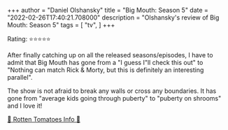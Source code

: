 +++
author = "Daniel Olshansky"
title = "Big Mouth: Season 5"
date = "2022-02-26T17:40:21.708000"
description = "Olshansky's review of Big Mouth: Season 5"
tags = [
    "tv",
]
+++

Rating: ⭐⭐⭐⭐⭐

After finally catching up on all the released seasons/episodes, I have to admit that Big Mouth has gone from a "I guess I"ll check this out" to "Nothing can match Rick & Morty, but this is definitely an interesting parallel".

The show is not afraid to break any walls or cross any boundaries. It has gone from "average kids going through puberty" to "puberty on shrooms" and I love it!

[🍅 Rotten Tomatoes Info 🍅](https://www.rottentomatoes.com//tv/big_mouth/s05)